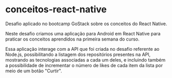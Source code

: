 # conceitos-react-native
Desafio aplicado no bootcamp GoStack sobre os conceitos do React Native.

Neste desafio criamos uma aplicação para Android em React Native para praticar os conceitos aprendidos na primeira semana do curso.

Essa aplicação interage com a API que foi criada no desafio referente ao Node.js, possibilitando a listagem dos repositórios presentes na API, mostrando
as tecnologias associadas a cada um deles, e incluindo também a possibilidade de incrementar o número de likes de cada item da lista por meio de um botão "Curtir".
